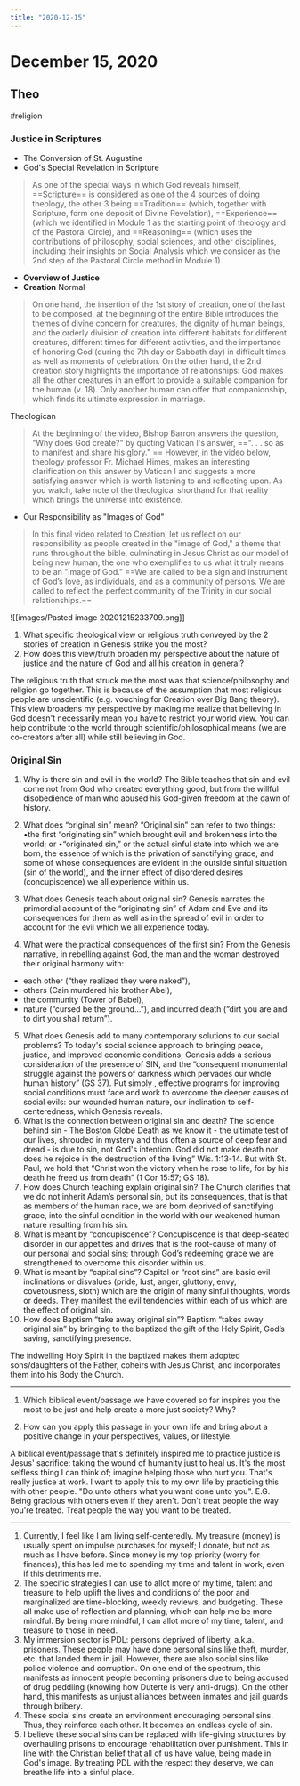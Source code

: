 ```yaml
---
title: "2020-12-15"
---
```


# December 15, 2020
## Theo
#religion
### Justice in Scriptures
- The Conversion of St. Augustine
- God's Special Revelation in Scripture
> As one of the special ways in which God reveals himself, ==Scripture== is considered as one of the 4 sources of doing theology, the other 3 being ==Tradition== (which, together with Scripture, form one deposit of Divine Revelation), ==Experience== (which we identified in Module 1 as the starting point of theology and of the Pastoral Circle), and ==Reasoning== (which uses the contributions of philosophy, social sciences, and other disciplines, including their insights on Social Analysis which we consider as the 2nd step of the Pastoral Circle method in Module 1). 
- **Overview of Justice**
- **Creation**
Normal
> On one hand, the insertion of the 1st story of creation, one of the last to be composed, at the beginning of the entire Bible introduces the themes of divine concern for creatures, the dignity of human beings, and the orderly division of creation into different habitats for different creatures, different times for different activities, and the importance of honoring God (during the 7th day or Sabbath day) in difficult times as well as moments of celebration.
> On the other hand, the 2nd creation story highlights the importance of relationships: God makes all the other creatures in an effort to provide a suitable companion for the human (v. 18). Only another human can offer that companionship, which finds its ultimate expression in marriage. 

Theologican
> At the beginning of the video, Bishop Barron answers the question, "Why does God create?" by quoting Vatican I's answer, ==". . . so as to manifest and share his glory." ==
> However, in the video below, theology professor Fr. Michael Himes, makes an interesting clarification on this answer by Vatican I and suggests a more satisfying answer which is worth listening to and reflecting upon. As you watch, take note of the theological shorthand for that reality which brings the universe into existence.
- Our Responsibility as "Images of God"
> In this final video related to Creation, let us reflect on our responsibility as people created in the "image of God," a theme that runs throughout the bible, culminating in Jesus Christ as our model of being new human, the one who exemplifies to us what it truly means to be an "image of God."  ==We are called to be a sign and instrument of God’s love, as individuals, and as a community of persons. We are called to reflect the perfect community of the Trinity in our social relationships.==

![[images/Pasted image 20201215233709.png]]

1. What specific theological view or religious truth conveyed by the 2 stories of creation in Genesis strike you the most?
3. How does this view/truth broaden my perspective about the nature of justice and the nature of God and all his creation in general?

The religious truth that struck me the most was that science/philosophy and religion go together. This is because of the assumption that most religious people are unscientific (e.g. vouching for Creation over Big Bang theory). This view broadens my perspective by making me realize that believing in God doesn't necessarily mean you have to restrict your world view. You can help contribute to the world through scientific/philosophical means (we are co-creators after all) while still believing in God.

### Original Sin
1.  Why is there sin and evil in the world?
The Bible teaches that sin and evil come not from God who created everything good, but from the willful disobedience of man who abused his God-given freedom at the dawn of history.
2. What does “original sin” mean?
“Original sin” can refer to two things:
•the first “originating sin” which brought evil and brokenness into the world; or 
•“originated sin,” or the actual sinful state into which we are born, the essence of which is the privation of sanctifying grace, and some of whose consequences are evident in the outside  sinful  situation (sin of  the  world),  and  the inner  effect  of  disordered  desires (concupiscence) we all experience within us.
3. What does Genesis teach about original sin? 
Genesis narrates the primordial account of the “originating sin” of Adam and Eve and its consequences for them as well as in the spread of evil in order to account for the evil which we all experience today.

4. What were the practical consequences of the first sin?
From the Genesis narrative, in rebelling against God, the man and the woman destroyed their original harmony with:
- each other (“they realized they were naked”),
- others (Cain murdered his brother Abel),
- the community (Tower of Babel),
- nature (“cursed be the ground…”),
and incurred death (“dirt you are and to dirt you shall return”).
5. What does Genesis add to many contemporary solutions to our social problems?
To today's social science approach to bringing peace, justice, and improved economic conditions, Genesis adds a serious consideration of the presence of SIN, and the “consequent monumental struggle against the powers of darkness which pervades our whole human history” (GS 37).
Put simply , effective programs for improving social conditions must face and work to overcome the deeper causes of social evils: our wounded human nature, our inclination to self-centeredness, which Genesis reveals.
6. What is the connection between original sin and death?
The science behind sin - The Boston Globe
Death as we know it -  the ultimate test of our lives, shrouded in mystery and thus often a source of deep fear and dread -  is due to sin, not God's intention.  God did not make death nor does he rejoice in the destruction of the living” Wis. 1:13-14. But with St. Paul, we hold that “Christ won the victory when he rose to life, for by his death he freed us from death” (1 Cor 15:57; GS 18).
7. How does Church teaching explain original sin? 
The Church clarifies that we do not inherit Adam’s personal sin, but its consequences, that is that as members of the human race, we are born deprived of sanctifying grace, into the sinful condition in the world with our weakened human nature resulting from his sin.
8. What is meant by “concupiscence”?
Concupiscence is that deep-seated disorder in our appetites and drives that is the root-cause of many of our personal and social sins; through God’s redeeming grace we are strengthened to overcome this disorder within us.
9. What is meant by “capital sins”?
Capital or “root sins” are basic evil inclinations or disvalues (pride, lust, anger, gluttony, envy, covetousness, sloth) which are the origin of many sinful thoughts, words or deeds. They manifest the evil tendencies within each of us which are the effect of original sin.
10. How does Baptism “take away original sin”?
Baptism “takes away original sin” by bringing to the baptized the gift of the Holy Spirit, God’s saving, sanctifying presence. 

The indwelling Holy Spirit in the baptized makes them adopted sons/daughters of the Father, coheirs with Jesus Christ, and incorporates them into his Body the Church.

-----

1. Which biblical event/passage we have covered so far inspires you the most to be just and help create a more just society? Why?

2. How can you apply this passage in your own life and bring about a positive change in your  perspectives, values, or lifestyle.

A biblical event/passage that's definitely inspired me to practice justice is Jesus' sacrifice: taking the wound of humanity just to heal us. It's the most selfless thing I can think of; imagine helping those who hurt you. That's really justice at work. I want to apply this to my own life by practicing this with other people. "Do unto others what you want done unto you". E.G. Being gracious with others even if they aren't. Don't treat people the way you're treated. Treat people the way you want to be treated.

--- 
1. Currently, I feel like I am living self-centeredly. My treasure (money) is usually spent on impulse purchases for myself; I donate, but not as much as I have before. Since money is my top priority (worry for finances), this has led me to spending my time and talent in work, even if this detriments me.  
2. The specific strategies I can use to allot more of my time, talent and treasure to help uplift the lives and conditions of the poor and marginalized are time-blocking, weekly reviews, and budgeting. These all make use of reflection and planning, which can help me be more mindful. By being more mindful, I can allot more of my time, talent, and treasure to those in need.
3. My immersion sector is PDL: persons deprived of liberty, a.k.a. prisoners. These people may have done personal sins like theft, murder, etc. that landed them in jail. However, there are also social sins like police violence and corruption. On one end of the spectrum, this manifests as innocent people becoming prisoners due to being accused of drug peddling (knowing how Duterte is very anti-drugs). On the other hand, this manifests as unjust alliances between inmates and jail guards through bribery.
4. These social sins create an environment encouraging personal sins. Thus, they reinforce each other. It becomes an endless cycle of sin.
5. I believe these social sins can be replaced with life-giving structures by overhauling prisons to encourage rehabilitation over punishment. This in line with the Christian belief that all of us have value, being made in God's image. By treating PDL with the respect they deserve, we can breathe life into a sinful place.